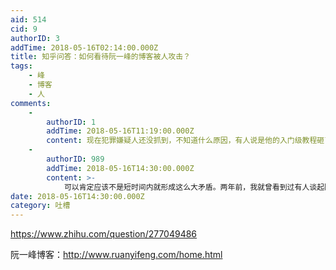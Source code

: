 ```yaml
---
aid: 514
cid: 9
authorID: 3
addTime: 2018-05-16T02:14:00.000Z
title: 知乎问答：如何看待阮一峰的博客被人攻击？
tags:
    - 峰
    - 博客
    - 人
comments:
    -
        authorID: 1
        addTime: 2018-05-16T11:19:00.000Z
        content: 现在犯罪嫌疑人还没抓到，不知道什么原因，有人说是他的入门级教程砸了培训班生意，也有人说是之前的快排算法引起的论战……搞不清楚哇
    -
        authorID: 989
        addTime: 2018-05-16T14:30:00.000Z
        content: >-
            可以肯定应该不是短时间内就形成这么大矛盾。两年前，我就曾看到过有人谈起阮一峰的时候，语气是恶狠狠的，当时很费解，现在还是很费解。恐怕就只有砸了别人生意能够部分解释吧。
date: 2018-05-16T14:30:00.000Z
category: 吐槽
---
```


https://www.zhihu.com/question/277049486

阮一峰博客：http://www.ruanyifeng.com/home.html
